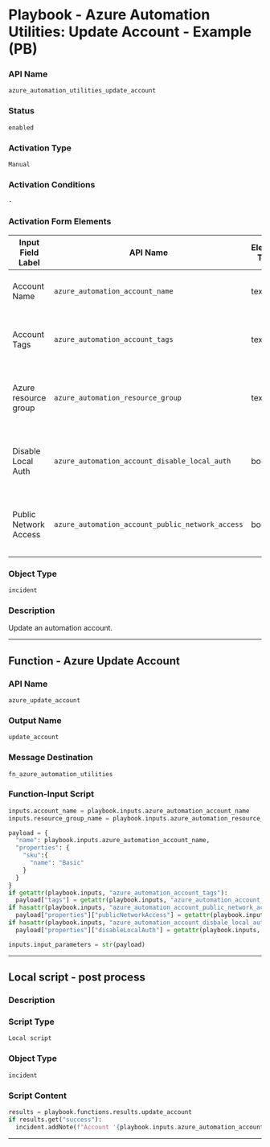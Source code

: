 <!--
    DO NOT MANUALLY EDIT THIS FILE
    THIS FILE IS AUTOMATICALLY GENERATED WITH resilient-sdk codegen
    Generated with resilient-sdk v50.0.151
-->

# Playbook - Azure Automation Utilities: Update Account - Example (PB)

### API Name
`azure_automation_utilities_update_account`

### Status
`enabled`

### Activation Type
`Manual`

### Activation Conditions
`-`

### Activation Form Elements
| Input Field Label | API Name | Element Type | Tooltip | Requirement |
| ----------------- | -------- | ------------ | ------- | ----------- |
| Account Name | `azure_automation_account_name` | text | Azure automation account name | Always |
| Account Tags | `azure_automation_account_tags` | text | dictionary of Azure automation account tags | Optional |
| Azure resource group | `azure_automation_resource_group` | text | The Azure resource group this account should be in | Always |
| Disable Local Auth | `azure_automation_account_disable_local_auth` | boolean | Should Local Auth be disabled on the account | Optional |
| Public Network Access | `azure_automation_account_public_network_access` | boolean | Allow the account to have public network access | Optional |

### Object Type
`incident`

### Description
Update an automation account.


---
## Function - Azure Update Account

### API Name
`azure_update_account`

### Output Name
`update_account`

### Message Destination
`fn_azure_automation_utilities`

### Function-Input Script
```python
inputs.account_name = playbook.inputs.azure_automation_account_name
inputs.resource_group_name = playbook.inputs.azure_automation_resource_group

payload = {
  "name": playbook.inputs.azure_automation_account_name,
  "properties": {
    "sku":{
      "name": "Basic"
    }
  }
}
if getattr(playbook.inputs, "azure_automation_account_tags"):
  payload["tags"] = getattr(playbook.inputs, "azure_automation_account_tags", {})
if hasattr(playbook.inputs, "azure_automation_account_public_network_access"):
  payload["properties"]["publicNetworkAccess"] = getattr(playbook.inputs, "azure_automation_account_public_network_access")
if hasattr(playbook.inputs, "azure_automation_account_disbale_local_auth"):
  payload["properties"]["disableLocalAuth"] = getattr(playbook.inputs, "azure_automation_account_disbale_local_auth")

inputs.input_parameters = str(payload)
```

---

## Local script - post process

### Description


### Script Type
`Local script`

### Object Type
`incident`

### Script Content
```python
results = playbook.functions.results.update_account
if results.get("success"):
  incident.addNote(f"Account '{playbook.inputs.azure_automation_account_name}' was updated successfully.")
```

---

